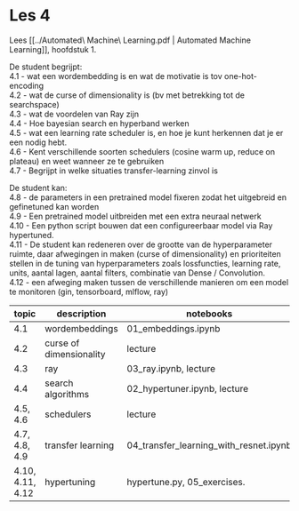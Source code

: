 # Les 4  
Lees [[../Automated\ Machine\ Learning.pdf | Automated Machine Learning]], hoofdstuk 1.  

De student begrijpt:  
4.1 - wat een wordembedding is en wat de motivatie is tov one-hot-encoding  
4.2 - wat de curse of dimensionality is (bv met betrekking tot de searchspace)  
4.3 - wat de voordelen van Ray zijn  
4.4 - Hoe bayesian search en hyperband werken  
4.5 - wat een learning rate scheduler is, en hoe je kunt herkennen dat je er een nodig hebt.  
4.6 - Kent verschillende soorten schedulers (cosine warm up, reduce on plateau) en weet wanneer ze te gebruiken  
4.7 - Begrijpt in welke situaties transfer-learning zinvol is  

De student kan:  
4.8 - de parameters in een pretrained model fixeren zodat het uitgebreid en gefinetuned kan worden  
4.9 - Een pretrained model uitbreiden met een extra neuraal netwerk  
4.10 - Een python script bouwen dat een configureerbaar model via Ray hypertuned.  
4.11 - De student kan redeneren over de grootte van de hyperparameter ruimte, daar afwegingen in maken (curse of dimensionality) en prioriteiten stellen in de tuning van hyperparameters zoals lossfuncties, learning rate, units, aantal lagen, aantal filters, combinatie van Dense / Convolution.  
4.12 - een afweging maken tussen de verschillende manieren om een model te monitoren (gin, tensorboard, mlflow, ray)  

|            topic | description                 |                              notebooks |
|   -------------- | --------------------------- |  ------------------------------------- |
|              4.1 | wordembeddings              |                    01_embeddings.ipynb |
|              4.2 | curse of dimensionality     |                                lecture |
|              4.3 | ray                         |                  03_ray.ipynb, lecture |
|              4.4 | search algorithms           |           02_hypertuner.ipynb, lecture |
|         4.5, 4.6 | schedulers                  |                                lecture |
|    4.7, 4.8, 4.9 | transfer learning           | 04_transfer_learning_with_resnet.ipynb |
| 4.10, 4.11, 4.12 | hypertuning                 |            hypertune.py, 05_exercises.


